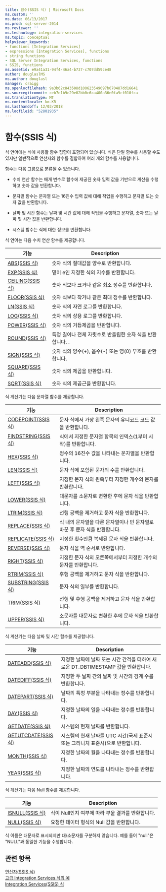 ```yaml
---
title: 함수(SSIS 식) | Microsoft Docs
ms.custom: ''
ms.date: 06/13/2017
ms.prod: sql-server-2014
ms.reviewer: ''
ms.technology: integration-services
ms.topic: conceptual
helpviewer_keywords:
- functions [Integration Services]
- expressions [Integration Services], functions
- string functions
- SQL Server Integration Services, functions
- SSIS, functions
ms.assetid: e9a41a31-94f4-46a4-b737-c707dd59ce48
author: douglaslMS
ms.author: douglasl
manager: craigg
ms.openlocfilehash: 9a3b62c843508d100623549097b670487dd16641
ms.sourcegitcommit: ceb7e1b9e29e02bb0c6ca400a36e0fa9cf010fca
ms.translationtype: MT
ms.contentlocale: ko-KR
ms.lasthandoff: 12/03/2018
ms.locfileid: "52801935"
---
```

# <a name="functions-ssis-expression"></a>함수(SSIS 식)
  식 언어에는 식에 사용할 함수 집합이 포함되어 있습니다. 식은 단일 함수를 사용할 수도 있지만 일반적으로 연산자와 함수를 결합하여 여러 개의 함수를 사용합니다.  
  
 함수는 다음 그룹으로 분류될 수 있습니다.  
  
-   수치 연산 함수는 매개 변수로 함수에 제공된 숫자 입력 값을 기반으로 계산을 수행하고 숫자 값을 반환합니다.  
  
-   문자열 함수는 문자열 또는 16진수 입력 값에 대해 작업을 수행하고 문자열 또는 숫자 값을 반환합니다.  
  
-   날짜 및 시간 함수는 날짜 및 시간 값에 대해 작업을 수행하고 문자열, 숫자 또는 날짜 및 시간 값을 반환합니다.  
  
-   시스템 함수는 식에 대한 정보를 반환합니다.  
  
 식 언어는 다음 수치 연산 함수를 제공합니다.  
  
|기능|Description|  
|--------------|-----------------|  
|[ABS&#40;SSIS 식&#41;](abs-ssis-expression.md)|숫자 식의 절대값을 양수로 반환합니다.|  
|[EXP&#40;SSIS 식&#41;](exp-ssis-expression.md)|밑이 e인 지정한 식의 지수를 반환합니다.|  
|[CEILING&#40;SSIS 식&#41;](ceiling-ssis-expression.md)|숫자 식보다 크거나 같은 최소 정수를 반환합니다.|  
|[FLOOR&#40;SSIS 식&#41;](floor-ssis-expression.md)|숫자 식보다 작거나 같은 최대 정수를 반환합니다.|  
|[LN&#40;SSIS 식&#41;](ln-ssis-expression.md)|숫자 식의 자연 로그를 반환합니다.|  
|[LOG&#40;SSIS 식&#41;](log-ssis-expression.md)|숫자 식의 상용 로그를 반환합니다.|  
|[POWER&#40;SSIS 식&#41;](power-ssis-expression.md)|숫자 식의 거듭제곱을 반환합니다.|  
|[ROUND&#40;SSIS 식&#41;](round-ssis-expression.md)|특정 길이나 전체 자릿수로 반올림한 숫자 식을 반환합니다. .|  
|[SIGN&#40;SSIS 식&#41;](sign-ssis-expression.md)|숫자 식의 양수(+), 음수(-) 또는 영(0) 부호를 반환합니다.|  
|[SQUARE&#40;SSIS 식&#41;](square-ssis-expression.md)|숫자 식의 제곱을 반환합니다.|  
|[SQRT&#40;SSIS 식&#41;](sqrt-ssis-expression.md)|숫자 식의 제곱근을 반환합니다.|  
  
 식 계산기는 다음 문자열 함수를 제공합니다.  
  
|기능|Description|  
|--------------|-----------------|  
|[CODEPOINT&#40;SSIS 식&#41;](codepoint-ssis-expression.md)|문자 식에서 가장 왼쪽 문자의 유니코드 코드 값을 반환합니다.|  
|[FINDSTRING&#40;SSIS 식&#41;](findstring-ssis-expression.md)|식에서 지정한 문자열 항목의 인덱스(1부터 시작)를 반환합니다.|  
|[HEX&#40;SSIS 식&#41;](hex-ssis-expression.md)|정수의 16진수 값을 나타내는 문자열을 반환합니다.|  
|[LEN&#40;SSIS 식&#41;](len-ssis-expression.md)|문자 식에 포함된 문자의 수를 반환합니다.|  
|[LEFT&#40;SSIS 식&#41;](left-ssis-expression.md)|지정한 문자 식의 왼쪽부터 지정한 개수의 문자를 반환합니다.|  
|[LOWER&#40;SSIS 식&#41;](lower-ssis-expression.md)|대문자를 소문자로 변환한 후에 문자 식을 반환합니다.|  
|[LTRIM&#40;SSIS 식&#41;](trim-ssis-expression.md)|선행 공백을 제거하고 문자 식을 반환합니다.|  
|[REPLACE&#40;SSIS 식&#41;](replace-ssis-expression.md)|식 내의 문자열을 다른 문자열이나 빈 문자열로 바꾼 후 문자 식을 반환합니다.|  
|[REPLICATE&#40;SSIS 식&#41;](replicate-ssis-expression.md)|지정한 횟수만큼 복제된 문자 식을 반환합니다.|  
|[REVERSE&#40;SSIS 식&#41;](reverse-ssis-expression.md)|문자 식을 역 순서로 반환합니다.|  
|[RIGHT&#40;SSIS 식&#41;](right-ssis-expression.md)|지정한 문자 식의 오른쪽에서부터 지정한 개수의 문자를 반환합니다.|  
|[RTRIM&#40;SSIS 식&#41;](rtrim-ssis-expression.md)|후행 공백을 제거하고 문자 식을 반환합니다.|  
|[SUBSTRING&#40;SSIS 식&#41;](substring-ssis-expression.md)|문자 식의 일부를 반환합니다.|  
|[TRIM&#40;SSIS 식&#41;](trim-ssis-expression.md)|선행 및 후행 공백을 제거하고 문자 식을 반환합니다.|  
|[UPPER&#40;SSIS 식&#41;](upper-ssis-expression.md)|소문자를 대문자로 변환한 후에 문자 식을 반환합니다.|  
  
 식 계산기는 다음 날짜 및 시간 함수를 제공합니다.  
  
|기능|Description|  
|--------------|-----------------|  
|[DATEADD&#40;SSIS 식&#41;](dateadd-ssis-expression.md)|지정한 날짜에 날짜 또는 시간 간격을 더하여 새로운 DT_DBTIMESTAMP 값을 반환합니다.|  
|[DATEDIFF&#40;SSIS 식&#41;](datediff-ssis-expression.md)|지정한 두 날짜 간의 날짜 및 시간의 경계 수를 반환합니다.|  
|[DATEPART&#40;SSIS 식&#41;](datepart-ssis-expression.md)|날짜의 특정 부분을 나타내는 정수를 반환합니다.|  
|[DAY&#40;SSIS 식&#41;](day-ssis-expression.md)|지정한 날짜의 일을 나타내는 정수를 반환합니다.|  
|[GETDATE&#40;SSIS 식&#41;](getdate-ssis-expression.md)|시스템의 현재 날짜를 반환합니다.|  
|[GETUTCDATE&#40;SSIS 식&#41;](getutcdate-ssis-expression.md)|시스템의 현재 날짜를 UTC 시간(국제 표준시 또는 그리니치 표준시)으로 반환합니다.|  
|[MONTH&#40;SSIS 식&#41;](month-ssis-expression.md)|지정한 날짜의 월을 나타내는 정수를 반환합니다.|  
|[YEAR&#40;SSIS 식&#41;](year-ssis-expression.md)|지정한 날짜의 연도를 나타내는 정수를 반환합니다.|  
  
 식 계산기는 다음 Null 함수를 제공합니다.  
  
|기능|Description|  
|--------------|-----------------|  
|[ISNULL&#40;SSIS 식&#41;](null-ssis-expression.md)|식이 Null인지 여부에 따라 부울 결과를 반환합니다.|  
|[NULL&#40;SSIS 식&#41;](null-ssis-expression.md)|요청한 데이터 형식의 Null 값을 반환합니다.|  
  
 식 이름은 대문자로 표시되지만 대/소문자를 구분하지 않습니다. 예를 들어 "null"은 "NULL"과 동일한 기능을 수행합니다.  
  
## <a name="see-also"></a>관련 항목  
 [연산자&#40;SSIS 식&#41;](operators-ssis-expression.md)   
 [고급 Integration Services 식의 예](examples-of-advanced-integration-services-expressions.md)   
 [Integration Services&#40;SSIS&#41; 식](integration-services-ssis-expressions.md)  
  
  
